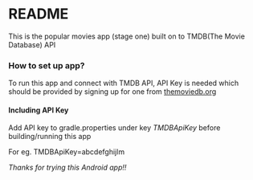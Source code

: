 # README #

This is the popular movies app (stage one) built on to TMDB(The Movie Database) API


### How to set up app? ###

To run this app and connect with TMDB API, API Key is needed which should be provided by signing up for one from [themoviedb.org](https://www.themoviedb.org/)

#### Including API Key ####

Add API key to gradle.properties under key _TMDBApiKey_ before building/running this app

For eg.
TMDBApiKey=abcdefghijlm

_Thanks for trying this Android app!!_